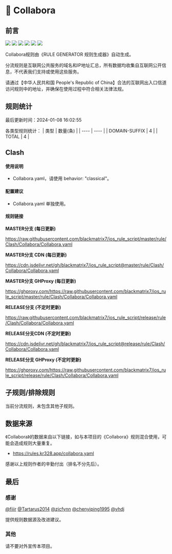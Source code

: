 # 🧸 Collabora

## 前言

![](https://shields.io/badge/-移除重复规则-ff69b4) ![](https://shields.io/badge/-DOMAIN与DOMAIN--SUFFIX合并-green) ![](https://shields.io/badge/-DOMAIN--SUFFIX间合并-critical) ![](https://shields.io/badge/-DOMAIN与DOMAIN--KEYWORD合并-9cf) ![](https://shields.io/badge/-DOMAIN--SUFFIX与DOMAIN--KEYWORD合并-blue) ![](https://shields.io/badge/-IP--CIDR(6)合并-blueviolet) 

Collabora规则由《RULE GENERATOR 规则生成器》自动生成。

分流规则是互联网公共服务的域名和IP地址汇总，所有数据均收集自互联网公开信息，不代表我们支持或使用这些服务。

请通过【中华人民共和国 People's Republic of China】合法的互联网出入口信道访问规则中的地址，并确保在使用过程中符合相关法律法规。

## 规则统计

最后更新时间：2024-01-08 16:02:55

各类型规则统计：
| 类型 | 数量(条)  | 
| ---- | ----  |
| DOMAIN-SUFFIX | 4  | 
| TOTAL | 4  | 


## Clash 

#### 使用说明
- Collabora.yaml，请使用 behavior: "classical"。

#### 配置建议
- Collabora.yaml 单独使用。

#### 规则链接
**MASTER分支 (每日更新)**

https://raw.githubusercontent.com/blackmatrix7/ios_rule_script/master/rule/Clash/Collabora/Collabora.yaml

**MASTER分支 CDN (每日更新)**

https://cdn.jsdelivr.net/gh/blackmatrix7/ios_rule_script@master/rule/Clash/Collabora/Collabora.yaml

**MASTER分支 GHProxy (每日更新)**

https://ghproxy.com/https://raw.githubusercontent.com/blackmatrix7/ios_rule_script/master/rule/Clash/Collabora/Collabora.yaml

**RELEASE分支 (不定时更新)**

https://raw.githubusercontent.com/blackmatrix7/ios_rule_script/release/rule/Clash/Collabora/Collabora.yaml

**RELEASE分支CDN (不定时更新)**

https://cdn.jsdelivr.net/gh/blackmatrix7/ios_rule_script@release/rule/Clash/Collabora/Collabora.yaml

**RELEASE分支 GHProxy (不定时更新)**

https://ghproxy.com/https://raw.githubusercontent.com/blackmatrix7/ios_rule_script/release/rule/Clash/Collabora/Collabora.yaml

## 子规则/排除规则


当前分流规则，未包含其他子规则。

## 数据来源

《Collabora》的数据来自以下链接，如与本项目的《Collabora》规则混合使用，可能会造成规则大量重复。

- https://rules.kr328.app/collabora.yaml


感谢以上规则作者的辛勤付出（排名不分先后）。

## 最后

### 感谢

[@fiiir](https://github.com/fiiir) [@Tartarus2014](https://github.com/Tartarus2014) [@zjcfynn](https://github.com/zjcfynn) [@chenyiping1995](https://github.com/chenyiping1995) [@vhdj](https://github.com/vhdj)

提供规则数据源及改进建议。

### 其他

请不要对外宣传本项目。